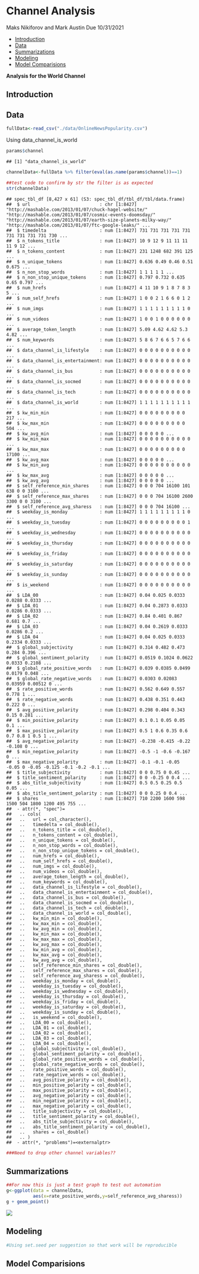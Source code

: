 Channel Analysis
================
Maks Nikiforov and Mark Austin
Due 10/31/2021

-   [Introduction](#introduction)
-   [Data](#data)
-   [Summarizations](#summarizations)
-   [Modeling](#modeling)
-   [Model Comparisions](#model-comparisions)

**Analysis for the World Channel**

## Introduction

## Data

``` r
fullData<-read_csv("./data/OnlineNewsPopularity.csv")
```

Using data\_channel\_is\_world

``` r
params$channel
```

    ## [1] "data_channel_is_world"

``` r
channelData<-fullData %>% filter(eval(as.name(params$channel))==1) 

##test code to confirm by str the filter is as expected
str(channelData)
```

    ## spec_tbl_df [8,427 x 61] (S3: spec_tbl_df/tbl_df/tbl/data.frame)
    ##  $ url                          : chr [1:8427] "http://mashable.com/2013/01/07/chuck-hagel-website/" "http://mashable.com/2013/01/07/cosmic-events-doomsday/" "http://mashable.com/2013/01/07/earth-size-planets-milky-way/" "http://mashable.com/2013/01/07/ftc-google-leaks/" ...
    ##  $ timedelta                    : num [1:8427] 731 731 731 731 731 731 731 731 731 730 ...
    ##  $ n_tokens_title               : num [1:8427] 10 9 12 9 11 11 11 11 9 12 ...
    ##  $ n_tokens_content             : num [1:8427] 231 1248 682 391 125 ...
    ##  $ n_unique_tokens              : num [1:8427] 0.636 0.49 0.46 0.51 0.675 ...
    ##  $ n_non_stop_words             : num [1:8427] 1 1 1 1 1 ...
    ##  $ n_non_stop_unique_tokens     : num [1:8427] 0.797 0.732 0.635 0.65 0.797 ...
    ##  $ num_hrefs                    : num [1:8427] 4 11 10 9 1 8 7 8 3 5 ...
    ##  $ num_self_hrefs               : num [1:8427] 1 0 0 2 1 6 6 0 1 2 ...
    ##  $ num_imgs                     : num [1:8427] 1 1 1 1 1 1 1 1 1 0 ...
    ##  $ num_videos                   : num [1:8427] 1 0 0 1 0 0 0 0 0 0 ...
    ##  $ average_token_length         : num [1:8427] 5.09 4.62 4.62 5.3 4.82 ...
    ##  $ num_keywords                 : num [1:8427] 5 8 6 7 6 6 5 7 6 6 ...
    ##  $ data_channel_is_lifestyle    : num [1:8427] 0 0 0 0 0 0 0 0 0 0 ...
    ##  $ data_channel_is_entertainment: num [1:8427] 0 0 0 0 0 0 0 0 0 0 ...
    ##  $ data_channel_is_bus          : num [1:8427] 0 0 0 0 0 0 0 0 0 0 ...
    ##  $ data_channel_is_socmed       : num [1:8427] 0 0 0 0 0 0 0 0 0 0 ...
    ##  $ data_channel_is_tech         : num [1:8427] 0 0 0 0 0 0 0 0 0 0 ...
    ##  $ data_channel_is_world        : num [1:8427] 1 1 1 1 1 1 1 1 1 1 ...
    ##  $ kw_min_min                   : num [1:8427] 0 0 0 0 0 0 0 0 0 217 ...
    ##  $ kw_max_min                   : num [1:8427] 0 0 0 0 0 0 0 0 0 504 ...
    ##  $ kw_avg_min                   : num [1:8427] 0 0 0 0 0 ...
    ##  $ kw_min_max                   : num [1:8427] 0 0 0 0 0 0 0 0 0 0 ...
    ##  $ kw_max_max                   : num [1:8427] 0 0 0 0 0 0 0 0 0 17100 ...
    ##  $ kw_avg_max                   : num [1:8427] 0 0 0 0 0 ...
    ##  $ kw_min_avg                   : num [1:8427] 0 0 0 0 0 0 0 0 0 0 ...
    ##  $ kw_max_avg                   : num [1:8427] 0 0 0 0 0 ...
    ##  $ kw_avg_avg                   : num [1:8427] 0 0 0 0 0 ...
    ##  $ self_reference_min_shares    : num [1:8427] 0 0 0 704 16100 101 638 0 0 3100 ...
    ##  $ self_reference_max_shares    : num [1:8427] 0 0 0 704 16100 2600 3300 0 0 3100 ...
    ##  $ self_reference_avg_sharess   : num [1:8427] 0 0 0 704 16100 ...
    ##  $ weekday_is_monday            : num [1:8427] 1 1 1 1 1 1 1 1 1 0 ...
    ##  $ weekday_is_tuesday           : num [1:8427] 0 0 0 0 0 0 0 0 0 1 ...
    ##  $ weekday_is_wednesday         : num [1:8427] 0 0 0 0 0 0 0 0 0 0 ...
    ##  $ weekday_is_thursday          : num [1:8427] 0 0 0 0 0 0 0 0 0 0 ...
    ##  $ weekday_is_friday            : num [1:8427] 0 0 0 0 0 0 0 0 0 0 ...
    ##  $ weekday_is_saturday          : num [1:8427] 0 0 0 0 0 0 0 0 0 0 ...
    ##  $ weekday_is_sunday            : num [1:8427] 0 0 0 0 0 0 0 0 0 0 ...
    ##  $ is_weekend                   : num [1:8427] 0 0 0 0 0 0 0 0 0 0 ...
    ##  $ LDA_00                       : num [1:8427] 0.04 0.025 0.0333 0.0288 0.0333 ...
    ##  $ LDA_01                       : num [1:8427] 0.04 0.2873 0.0333 0.0286 0.0333 ...
    ##  $ LDA_02                       : num [1:8427] 0.84 0.401 0.867 0.681 0.7 ...
    ##  $ LDA_03                       : num [1:8427] 0.04 0.2619 0.0333 0.0286 0.2 ...
    ##  $ LDA_04                       : num [1:8427] 0.04 0.025 0.0333 0.2334 0.0333 ...
    ##  $ global_subjectivity          : num [1:8427] 0.314 0.482 0.473 0.284 0.396 ...
    ##  $ global_sentiment_polarity    : num [1:8427] 0.0519 0.1024 0.0622 0.0333 0.2108 ...
    ##  $ global_rate_positive_words   : num [1:8427] 0.039 0.0385 0.0499 0.0179 0.048 ...
    ##  $ global_rate_negative_words   : num [1:8427] 0.0303 0.02083 0.03959 0.00512 0 ...
    ##  $ rate_positive_words          : num [1:8427] 0.562 0.649 0.557 0.778 1 ...
    ##  $ rate_negative_words          : num [1:8427] 0.438 0.351 0.443 0.222 0 ...
    ##  $ avg_positive_polarity        : num [1:8427] 0.298 0.404 0.343 0.15 0.281 ...
    ##  $ min_positive_polarity        : num [1:8427] 0.1 0.1 0.05 0.05 0.1 ...
    ##  $ max_positive_polarity        : num [1:8427] 0.5 1 0.6 0.35 0.6 0.7 0.8 1 0.5 1 ...
    ##  $ avg_negative_polarity        : num [1:8427] -0.238 -0.415 -0.22 -0.108 0 ...
    ##  $ min_negative_polarity        : num [1:8427] -0.5 -1 -0.6 -0.167 0 ...
    ##  $ max_negative_polarity        : num [1:8427] -0.1 -0.1 -0.05 -0.05 0 -0.05 -0.125 -0.1 -0.2 -0.1 ...
    ##  $ title_subjectivity           : num [1:8427] 0 0 0.75 0 0.45 ...
    ##  $ title_sentiment_polarity     : num [1:8427] 0 0 -0.25 0 0.4 ...
    ##  $ abs_title_subjectivity       : num [1:8427] 0.5 0.5 0.25 0.5 0.05 ...
    ##  $ abs_title_sentiment_polarity : num [1:8427] 0 0 0.25 0 0.4 ...
    ##  $ shares                       : num [1:8427] 710 2200 1600 598 1500 504 1800 1200 495 755 ...
    ##  - attr(*, "spec")=
    ##   .. cols(
    ##   ..   url = col_character(),
    ##   ..   timedelta = col_double(),
    ##   ..   n_tokens_title = col_double(),
    ##   ..   n_tokens_content = col_double(),
    ##   ..   n_unique_tokens = col_double(),
    ##   ..   n_non_stop_words = col_double(),
    ##   ..   n_non_stop_unique_tokens = col_double(),
    ##   ..   num_hrefs = col_double(),
    ##   ..   num_self_hrefs = col_double(),
    ##   ..   num_imgs = col_double(),
    ##   ..   num_videos = col_double(),
    ##   ..   average_token_length = col_double(),
    ##   ..   num_keywords = col_double(),
    ##   ..   data_channel_is_lifestyle = col_double(),
    ##   ..   data_channel_is_entertainment = col_double(),
    ##   ..   data_channel_is_bus = col_double(),
    ##   ..   data_channel_is_socmed = col_double(),
    ##   ..   data_channel_is_tech = col_double(),
    ##   ..   data_channel_is_world = col_double(),
    ##   ..   kw_min_min = col_double(),
    ##   ..   kw_max_min = col_double(),
    ##   ..   kw_avg_min = col_double(),
    ##   ..   kw_min_max = col_double(),
    ##   ..   kw_max_max = col_double(),
    ##   ..   kw_avg_max = col_double(),
    ##   ..   kw_min_avg = col_double(),
    ##   ..   kw_max_avg = col_double(),
    ##   ..   kw_avg_avg = col_double(),
    ##   ..   self_reference_min_shares = col_double(),
    ##   ..   self_reference_max_shares = col_double(),
    ##   ..   self_reference_avg_sharess = col_double(),
    ##   ..   weekday_is_monday = col_double(),
    ##   ..   weekday_is_tuesday = col_double(),
    ##   ..   weekday_is_wednesday = col_double(),
    ##   ..   weekday_is_thursday = col_double(),
    ##   ..   weekday_is_friday = col_double(),
    ##   ..   weekday_is_saturday = col_double(),
    ##   ..   weekday_is_sunday = col_double(),
    ##   ..   is_weekend = col_double(),
    ##   ..   LDA_00 = col_double(),
    ##   ..   LDA_01 = col_double(),
    ##   ..   LDA_02 = col_double(),
    ##   ..   LDA_03 = col_double(),
    ##   ..   LDA_04 = col_double(),
    ##   ..   global_subjectivity = col_double(),
    ##   ..   global_sentiment_polarity = col_double(),
    ##   ..   global_rate_positive_words = col_double(),
    ##   ..   global_rate_negative_words = col_double(),
    ##   ..   rate_positive_words = col_double(),
    ##   ..   rate_negative_words = col_double(),
    ##   ..   avg_positive_polarity = col_double(),
    ##   ..   min_positive_polarity = col_double(),
    ##   ..   max_positive_polarity = col_double(),
    ##   ..   avg_negative_polarity = col_double(),
    ##   ..   min_negative_polarity = col_double(),
    ##   ..   max_negative_polarity = col_double(),
    ##   ..   title_subjectivity = col_double(),
    ##   ..   title_sentiment_polarity = col_double(),
    ##   ..   abs_title_subjectivity = col_double(),
    ##   ..   abs_title_sentiment_polarity = col_double(),
    ##   ..   shares = col_double()
    ##   .. )
    ##  - attr(*, "problems")=<externalptr>

``` r
###Need to drop other channel variables??
```

## Summarizations

``` r
##For now this is just a test graph to test out automation
g<-ggplot(data = channelData,
          aes(x=rate_positive_words,y=self_reference_avg_sharess))
g + geom_point()
```

![](images/world/graphOneA-1.png)<!-- -->

## Modeling

``` r
#Using set.seed per suggestion so that work will be reproducible
```

## Model Comparisions
